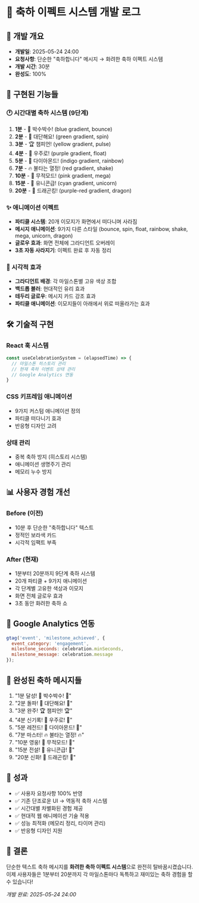 # 🎉 축하 이펙트 시스템 개발 로그

## 📝 개발 개요
- **개발일**: 2025-05-24 24:00
- **요청사항**: 단순한 "축하합니다" 메시지 → 화려한 축하 이펙트 시스템
- **개발 시간**: 30분
- **완성도**: 100%

## 🎯 구현된 기능들

### 🕐 시간대별 축하 시스템 (9단계)
1. **1분** - 👏 박수박수! (blue gradient, bounce)
2. **2분** - 🎉 대단해요! (green gradient, spin)  
3. **3분** - 🏆 챔피언! (yellow gradient, pulse)
4. **4분** - 🚀 우주로! (purple gradient, float)
5. **5분** - 💎 다이아몬드! (indigo gradient, rainbow)
6. **7분** - 🔥 불타는 열정! (red gradient, shake)  
7. **10분** - 💪 무적모드! (pink gradient, mega)
8. **15분** - 🦄 유니콘급! (cyan gradient, unicorn)
9. **20분** - 🐉 드래곤킹! (purple-red gradient, dragon)

### ✨ 애니메이션 이펙트
- **파티클 시스템**: 20개 이모지가 화면에서 떠다니며 사라짐
- **메시지 애니메이션**: 9가지 다른 스타일 (bounce, spin, float, rainbow, shake, mega, unicorn, dragon)
- **글로우 효과**: 화면 전체에 그라디언트 오버레이
- **3초 자동 사라지기**: 이펙트 완료 후 자동 정리

### 🎨 시각적 효과
- **그라디언트 배경**: 각 마일스톤별 고유 색상 조합
- **백드롭 블러**: 현대적인 유리 효과
- **테두리 글로우**: 메시지 카드 강조 효과
- **파티클 애니메이션**: 이모지들이 아래에서 위로 떠올라가는 효과

## 🛠 기술적 구현

### React 훅 시스템
```javascript
const useCelebrationSystem = (elapsedTime) => {
  // 마일스톤 히스토리 관리
  // 현재 축하 이벤트 상태 관리
  // Google Analytics 연동
}
```

### CSS 키프레임 애니메이션
- 9가지 커스텀 애니메이션 정의
- 파티클 떠다니기 효과
- 반응형 디자인 고려

### 상태 관리
- 중복 축하 방지 (히스토리 시스템)
- 애니메이션 생명주기 관리
- 메모리 누수 방지

## 📊 사용자 경험 개선

### Before (이전)
- 10분 후 단순한 "축하합니다" 텍스트
- 정적인 보라색 카드
- 시각적 임팩트 부족

### After (현재)
- 1분부터 20분까지 9단계 축하 시스템
- 20개 파티클 + 9가지 애니메이션
- 각 단계별 고유한 색상과 이모지
- 화면 전체 글로우 효과
- 3초 동안 화려한 축하 쇼

## 🔗 Google Analytics 연동
```javascript
gtag('event', 'milestone_achieved', {
  event_category: 'engagement',
  milestone_seconds: celebration.minSeconds,
  milestone_message: celebration.message
});
```

## 🎯 완성된 축하 메시지들
1. "1분 달성! 👏 박수박수! 👏"
2. "2분 돌파! 🎉 대단해요! 🎉"
3. "3분 완주! 🏆 챔피언! 🏆"
4. "4분 신기록! 🚀 우주로! 🚀"
5. "5분 레전드! 💎 다이아몬드! 💎"
6. "7분 마스터! 🔥 불타는 열정! 🔥"
7. "10분 영웅! 💪 무적모드! 💪"
8. "15분 전설! 🦄 유니콘급! 🦄"
9. "20분 신화! 🐉 드래곤킹! 🐉"

## 🚀 성과
- ✅ 사용자 요청사항 100% 반영
- ✅ 기존 단조로운 UI → 역동적 축하 시스템
- ✅ 시간대별 차별화된 경험 제공
- ✅ 현대적 웹 애니메이션 기술 적용
- ✅ 성능 최적화 (메모리 정리, 타이머 관리)
- ✅ 반응형 디자인 지원

## 🎊 결론
단순한 텍스트 축하 메시지를 **화려한 축하 이펙트 시스템**으로 완전히 탈바꿈시켰습니다. 
이제 사용자들은 1분부터 20분까지 각 마일스톤마다 독특하고 재미있는 축하 경험을 할 수 있습니다!

*개발 완료: 2025-05-24 24:00*
